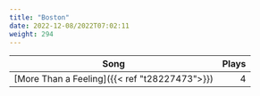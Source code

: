 ```yaml
---
title: "Boston"
date: 2022-12-08/2022T07:02:11
weight: 294
---
```




 Song | Plays 
----- | -----:
[More Than a Feeling]({{< ref "t28227473">}}) | 4
